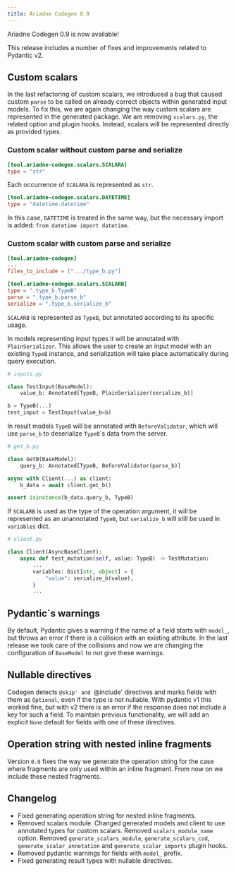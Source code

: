 ```yaml
---
title: Ariadne Codegen 0.9
---
```


Ariadne Codegen 0.9 is now available!

This release includes a number of fixes and improvements related to Pydantic v2.

<!--truncate-->

## Custom scalars

In the last refactoring of custom scalars, we introduced a bug that caused custom `parse` to be called on already correct objects within generated input models. To fix this, we are again changing the way custom scalars are represented in the generated package. We are removing `scalars.py`, the related option and plugin hooks. Instead, scalars will be represented directly as provided types.


### Custom scalar without custom parse and serialize

```toml
[tool.ariadne-codegen.scalars.SCALARA]
type = "str"
```

Each occurrence of `SCALARA` is represented as `str`.

```toml
[tool.ariadne-codegen.scalars.DATETIME]
type = "datetime.datetime"
```

In this case, `DATETIME` is treated in the same way, but the necessary import is added: `from datetime import datetime`.


### Custom scalar with custom parse and serialize

```toml
[tool.ariadne-codegen]
...
files_to_include = [".../type_b.py"]

[tool.ariadne-codegen.scalars.SCALARB]
type = ".type_b.TypeB"
parse = ".type_b.parse_b"
serialize = ".type_b.serialize_b"
```

`SCALARB` is represented as `TypeB`, but annotated according to its specific usage.

In models representing input types it will be annotated with `PlainSerializer`. This allows the user to create an input model with an existing `TypeB` instance, and serialization will take place automatically during query execution.

```py
# inputs.py

class TestInput(BaseModel):
    value_b: Annotated[TypeB, PlainSerializer(serialize_b)]
```

```py
b = TypeB(...)
test_input = TestInput(value_b=b)
```

In result models `TypeB` will be annotated with `BeforeValidator`, which will use `parse_b` to deserialize `TypeB`\`s data from the server.

```py
# get_b.py

class GetB(BaseModel):
    query_b: Annotated[TypeB, BeforeValidator(parse_b)]
```

```py
async with Client(...) as client:
    b_data = await client.get_b()

assert isinstance(b_data.query_b, TypeB)
```

If `SCALARB` is used as the type of the operation argument, it will be represented as an unannotated `TypeB`, but `serialize_b` will still be used in `variables` dict.

```py
# client.py

class Client(AsyncBaseClient):
    async def test_mutation(self, value: TypeB) -> TestMutation:
        ...
        variables: Dict[str, object] = {
            "value": serialize_b(value),
        }
        ...
```


## Pydantic\`s warnings

By default, Pydantic gives a warning if the name of a field starts with `model_`, but throws an error if there is a collision with an existing attribute. In the last release we took care of the collisions and now we are changing the configuration of `BaseModel` to not give these warnings.


## Nullable directives

Codegen detects `@skip' and `@include' directives and marks fields with them as `Optional`, even if the type is not nullable. With pydantic v1 this worked fine, but with v2 there is an error if the response does not include a key for such a field. To maintain previous functionality, we will add an explicit `None` default for fields with one of these directives.


## Operation string with nested inline fragments

Version `0.9` fixes the way we generate the operation string for the case where fragments are only used within an inline fragment. From now on we include these nested fragments.


## Changelog

- Fixed generating operation string for nested inline fragments.
- Removed scalars module. Changed generated models and client to use annotated types for custom scalars. Removed `scalars_module_name` option. Removed `generate_scalars_module`, `generate_scalars_cod`, `generate_scalar_annotation` and `generate_scalar_imports` plugin hooks.
- Removed pydantic warnings for fields with `model_` prefix.
- Fixed generating result types with nullable directives.
